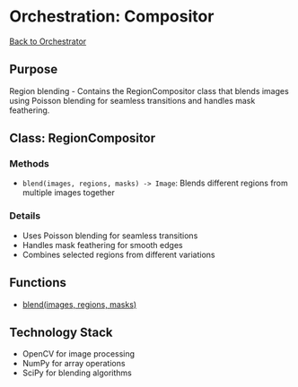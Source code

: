# Orchestration: Compositor

[Back to Orchestrator](./orchestrator.md)

## Purpose
Region blending - Contains the RegionCompositor class that blends images using Poisson blending for seamless transitions and handles mask feathering.

## Class: RegionCompositor

### Methods
- `blend(images, regions, masks) -> Image`: Blends different regions from multiple images together

### Details
- Uses Poisson blending for seamless transitions
- Handles mask feathering for smooth edges
- Combines selected regions from different variations

## Functions

- [blend(images, regions, masks)](./orchestration/blend.md)

## Technology Stack

- OpenCV for image processing
- NumPy for array operations
- SciPy for blending algorithms